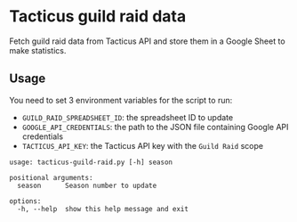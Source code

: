 # Tacticus guild raid data

Fetch guild raid data from Tacticus API and store them in a Google Sheet to make statistics.

## Usage

You need to set 3 environment variables for the script to run:
* `GUILD_RAID_SPREADSHEET_ID`: the spreadsheet ID to update
* `GOOGLE_API_CREDENTIALS`: the path to the JSON file containing Google API credentials
* `TACTICUS_API_KEY`: the Tacticus API key with the `Guild Raid` scope

```
usage: tacticus-guild-raid.py [-h] season

positional arguments:
  season      Season number to update

options:
  -h, --help  show this help message and exit
```
